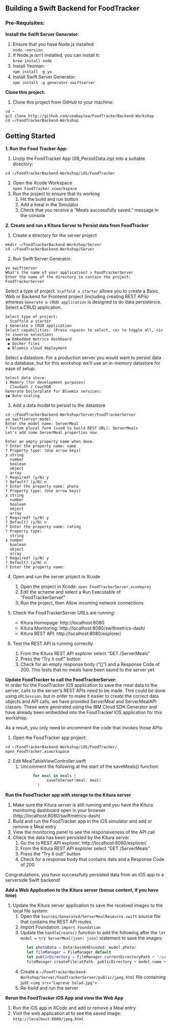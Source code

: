 ## Building a Swift Backend for FoodTracker

### Pre-Requisites:
**Install the Swift Server Generator:**  
1. Ensure that you have Node.js installed:  
`node —version` 
2. If Node.js isn’t installed, you can install it:  
`brew install node` 
3. Install Yeoman:  
`npm install -g yo` 
4. Install Swift Server Generator:  
`npm install -g generator-swiftserver`

**Clone this project:**  
1. Clone this project from GitHub to your machine:  
```
cd ~
git clone http://github.com/seabaylea/FoodTrackerBackend-Workshop
cd ~/FoodTrackerBackend-Workshop
```

## Getting Started
**1. Run the Food Tracker App:**  
1. Unzip the FoodTracker App (09_PersistData.zip) into a suitable directory:  
```
cd ~/FoodTrackerBackend-Workshop/iOS/FoodTracker
```
2. Open the Xcode Workspace  
`open FoodTracker.xcworkspace`
3. Run the project to ensure that its working
    1. Hit the build and run button
    2. Add a meal in the Simulator
    3. Check that you receive a “Meals successfully saved.” message in the console

**2. Create and run a Kitura Server to Persist data from FoodTracker**
1. Create a directory for the server project
```
mkdir ~/FoodTrackerBackend-Workshop/Server
cd ~/FoodTrackerBackend-Workshop/Server
```
2. Run Swift Server Generator:
```
yo swiftserver
What's the name of your application? > FoodTrackerServer
Enter the name of the directory to contain the project: FoodTrackerServer
```
Select a type of project. `Scaffold a starter` allows you to create a Basic, Web or Backend for Frontend project (including creating REST APIs) whereas `Generate a CRUD application` is designed to do data persistence. Select a CRUD application.
```
Select type of project: 
  Scaffold a starter 
❯ Generate a CRUD application
Select capabilities: (Press <space> to select, <a> to toggle all, <i> to inverse selection)
❯◉ Embedded metrics dashboard
 ◉ Docker files
 ◉ Bluemix cloud deployment
```
Select a datastore. For a production server you would want to persist data to a database, but for this workshop we'll use an in-memory datastore for ease of setup:  
```
Select data store: 
❯ Memory (for development purposes) 
  Cloudant / CouchDB
Generate boilerplate for Bluemix services: 
❯◉ Auto-scaling
```
3. Add a data model to persist to the datastore
```
cd ~/FoodTrackerBackend-Workshop/Server/FoodTrackerServer
yo swiftserver:model
Enter the model name: ServerMeal
? Custom plural form (used to build REST URL): ServerMeals
Let's add some ServerMeal properties now.

Enter an empty property name when done.
? Enter the property name: name
? Property type: (Use arrow keys)
❯ string 
  number 
  boolean 
  object 
  array
? Required? (y/N) y
? Default? (y/N) n
? Enter the property name: photo
? Property type: (Use arrow keys)
❯ string 
  number 
  boolean 
  object 
  array 
? Required? (y/N) y
? Default? (y/N) n
? Enter the property name: rating
? Property type: 
  string 
❯ number 
  boolean 
  object 
  array
? Required? (y/N) y
? Default? (y/N) n
? Enter the property name:
```
4. Open and run the server project in Xcode
    1. Open the project in Xcode:
`open FoodTrackerServer.xcodeproj`
    2. Edit the scheme and select a Run Executable of “FoodTrackerServer”
    3. Run the project, then Allow incoming network connections

5. Check the FoodTrackerServer URLs are running:
    * Kitura Homepage: http://localhost:8080
    * Kitura Monitoring: http://localhost:8080/swiftmetrics-dash/
    * Kitura REST API: http://localhost:8080/explorer/

6. Test the REST API is running correctly
    1. From the Kitura REST API explorer select “GET /ServerMeals”
    2. Press the “Try it out!” button
    3. Check for an empty response body (“[]”) and a Response Code of 200. This tests that no meals have been saved to the server yet.


**Update FoodTracker to call the FoodTrackerServer:**  
In order for the FoodTracker iOS application to save the meal data to the server, calls to the server's REST APIs need to be made. This could be done using `URLSession`, but in order to make it easier to create the correct data objects and API calls, we have provided ServerMeal and ServerMealAPI classes. These were generated using the IBM Cloud SDK Generator and have already been embedded into the FoodTracker iOS application for this workshop.  

As a result, you only need to uncomment the code that invokes those APIs:

1. Open the FoodTracker app project:
```
cd ~/FoodTrackerBackend-Workshop/iOS/FoodTracker/
open FoodTracker.xcworkspace
```
2. Edit MealTableViewController.swift
    1. Uncomment the following at the start of the saveMeals() function:
```swift
            for meal in meals {
                  saveToServer(meal: meal)
              }
```


**Run the FoodTracker app with storage to the Kitura server**
1. Make sure the Kitura server is still running and you have the Kitura monitoring dashboard open in your browser (http://localhost:8080/swiftmetrics-dash)
2. Build and run the FoodTracker app in the iOS simulator and add or remove a Meal entry
3. View the monitoring panel to see the responsiveness of the API call
4. Check the data has been persisted by the Kitura server
    1. Go the to REST API explorer:    http://localhost:8080/explorer/
    2. From the Kitura REST API explorer select “GET /ServerMeals”
    3. Press the “Try it out!” button
    4. Check for a response body that contains data and a Response Code of 200
    
Congratulations, you have successfully persisted data from an iOS app to a serverside Swift backend!

**Add a Web Application to the Kitura server (bonus content, if you have time)**
1. Update the Kitura server application to save the received images to the local file system:
    1. Open the `Sources/Generated/ServerMealResource.swift` source file that contains the REST API routes
    2. Import Foundation:
    `import Foundation`
    3. Update the `handleCreate()` function to add the following after the `let model = try ServerMeal(json: json)` statement to save the images:
      ```swift
            let photoData = Data(base64Encoded: model.photo)
            let fileManager = FileManager.default
            let publicDirectory = fileManager.currentDirectoryPath + "/public/"
            fileManager.createFile(atPath: publicDirectory + model.name + ".jpg", contents: photoData)
      ```
    4. Create a `~/FoodTrackerBackend-Workshop/Server/FoodTrackerServer/public/jpeg.html` file containing just: 
    `<img src="Caprese Salad.jpg">`
    5. Re-build and run the server
   
**Rerun the FoodTracker iOS App and view the Web App** 
1. Run the iOS app in XCode and add or remove a Meal entry
2. Visit the web application at to see the saved image:
`http://localhost:8080/jpeg.html`
